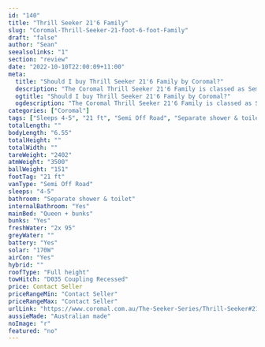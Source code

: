 ```yaml
---
id: "140"
title: "Thrill Seeker 21'6 Family"
slug: "Coromal-Thrill-Seeker-21-foot-6-foot-Family"
draft: "false"
author: "Sean"
seealsolinks: "1"
section: "review"
date: "2022-10-10T22:00:09+11:00"
meta:
  title: "Should I buy Thrill Seeker 21'6 Family by Coromal?"
  description: "The Coromal Thrill Seeker 21'6 Family is classed as Semi Off Road, and sleeps 4-5 people. It is Australian made and comes in at 21 ft. It generally has Separate shower & toilet."
  ogtitle: "Should I buy Thrill Seeker 21'6 Family by Coromal?"
  ogdescription: "The Coromal Thrill Seeker 21'6 Family is classed as Semi Off Road, and sleeps 4-5 people. It is Australian made and comes in at 21 ft. It generally has Separate shower & toilet."
categories: ["Coromal"]
tags: ["Sleeps 4-5", "21 ft", "Semi Off Road", "Separate shower & toilet", "Full height", "Price Unknown", "Australian made"]
totalLength: ""
bodyLength: "6.55"
totalHeight: ""
totalWidth: ""
tareWeight: "2402"
atmWeight: "3500"
ballWeight: "151"
footTag: "21 ft"
vanType: "Semi Off Road"
sleeps: "4-5"
bathroom: "Separate shower & toilet"
internalBathroom: "Yes"
mainBed: "Queen + bunks"
bunks: "Yes"
freshWater: "2x 95"
greyWater: ""
battery: "Yes"
solar: "170W"
airCon: "Yes"
hybrid: ""
roofType: "Full height"
towHitch: "D035 Coupling Recessed"
price: Contact Seller
priceRangeMin: "Contact Seller"
priceRangeMax: "Contact Seller"
urlLink: "https://www.coromal.com.au/The-Seeker-Series/Thrill-Seeker#21-6-family-172"
aussieMade: "Australian made"
noImage: "r"
featured: "no"
---
```


